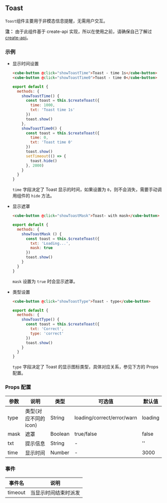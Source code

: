 ## Toast

`Toast`组件主要用于非模态信息提醒，无需用户交互。

__注：__ 由于此组件基于 create-api 实现，所以在使用之前，请确保自己了解过 [create-api](#/zh-CN/docs/create-api)。

### 示例

- 显示时间设置

  ```html
  <cube-button @click="showToastTime">Toast - time 1s</cube-button>
  <cube-button @click="showToastTime0">Toast - time 0</cube-button>
  ```
  ```js
  export default {
    methods: {
      showToastTime() {
        const toast = this.$createToast({
          time: 1000,
          txt: 'Toast time 1s'
        })
        toast.show()
      },
      showToastTime0() {
        const toast = this.$createToast({
          time: 0,
          txt: 'Toast time 0'
        })
        toast.show()
        setTimeout(() => {
          toast.hide()
        }, 2000)
      }
    }
  }
  ```

  `time` 字段决定了 Toast 显示的时间，如果设置为 `0`，则不会消失，需要手动调用组件的 `hide` 方法。

- 显示遮罩

  ```html
  <cube-button @click="showToastMask">Toast- with mask</cube-button>
  ```
  ```js
  export default {
    methods: {
      showToastMask () {
        const toast = this.$createToast({
          txt: 'Loading...',
          mask: true
        })
        toast.show()
      }
    }
  }
  ```

  `mask` 设置为 `true` 时会显示遮罩。

- 类型设置

  ```html
  <cube-button @click="showToastType">Toast - type</cube-button>
  ```
  ```js
  export default {
    methods: {
      showToastType() {
        const toast = this.$createToast({
          txt: 'Correct',
          type: 'correct'
        })
        toast.show()
      }
    }
  }
  ```

  `type` 字段决定了 Toast 的显示图标类型，具体对应关系，参见下方的 Props 配置。

### Props 配置

| 参数 | 说明 | 类型 | 可选值 | 默认值 |
| - | - | - | - | - |
| type | 类型(对应不同的 icon) | String | loading/correct/error/warn | loading |
| mask | 遮罩 | Boolean | true/false | false |
| txt | 提示信息 | String | - | '' |
| time | 显示时间 | Number | - | 3000 |

### 事件

| 事件名 | 说明 |
| - | - |
| timeout | 当显示时间结束时派发 |
